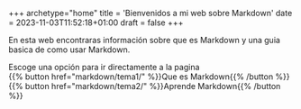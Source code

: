 +++
archetype="home"
title = 'Bienvenidos a mi web sobre Markdown'
date = 2023-11-03T11:52:18+01:00
draft = false
+++


En esta web encontraras información sobre que es Markdown y una guia basica de como usar Markdown.

Escoge una opción para ir directamente a la pagina  
{{% button href="markdown/tema1/" %}}Que es Markdown{{% /button %}}
{{% button href="markdown/tema2/" %}}Aprende Markdown{{% /button %}}
